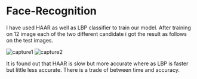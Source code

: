 # Face-Recognition

I have used HAAR as well as LBP classifier to train our model.
After training on 12 image each of the two different candidate i got the result as follows on the test images.


![capture1](https://user-images.githubusercontent.com/34620833/50732866-ec691b80-11a8-11e9-92cb-a7a4e2f02693.JPG)
![capture2](https://user-images.githubusercontent.com/34620833/50732867-ec691b80-11a8-11e9-98f9-7a9a0ead764d.JPG)

It is found out that HAAR is slow but more accurate where as LBP is faster but little less accurate. There is a trade of between time and accuracy.
